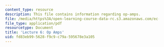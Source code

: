```yaml
---
content_type: resource
description: This file contains information regarding op-amps.
file: /media/https%3A/open-learning-course-data-rc.s3.amazonaws.com/ec-s06-practical-electronics-fall-2004/fd83eb995628f9c9c79a595678e3a105_MITEC_S06F04_lec06.pdf
file_type: application/pdf
resourcetype: Document
title: 'Lecture 6: Op Amps'
uid: fd83eb99-5628-f9c9-c79a-595678e3a105
---
```

